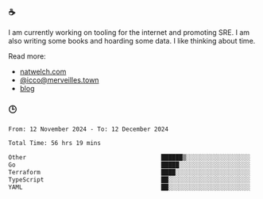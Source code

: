 ### ☕

I am currently working on tooling for the internet and promoting SRE. I am also writing some books and hoarding some data. I like thinking about time. 

Read more:

 - [natwelch.com](https://natwelch.com)
 - [@icco@merveilles.town](https://merveilles.town/@icco)
 - [blog](https://writing.natwelch.com)

### 🕒

<!--START_SECTION:waka-->

```txt
From: 12 November 2024 - To: 12 December 2024

Total Time: 56 hrs 19 mins

Other                                      ██████▒░░░░░░░░░░░░░░░░░░   25.75 %
Go                                         █████░░░░░░░░░░░░░░░░░░░░   19.38 %
Terraform                                  ████░░░░░░░░░░░░░░░░░░░░░   16.49 %
TypeScript                                 ██░░░░░░░░░░░░░░░░░░░░░░░   08.53 %
YAML                                       ██░░░░░░░░░░░░░░░░░░░░░░░   08.24 %
```

<!--END_SECTION:waka-->
